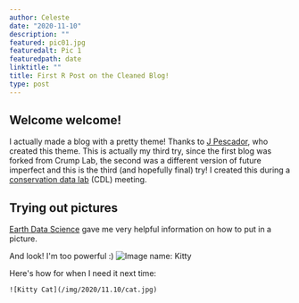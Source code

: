 ```yaml
---
author: Celeste
date: "2020-11-10"
description: ""
featured: pic01.jpg
featuredalt: Pic 1
featuredpath: date
linktitle: ""
title: First R Post on the Cleaned Blog!
type: post
---
```


## Welcome welcome!

I actually made a blog with a pretty theme! Thanks to [J Pescador](https://github.com/jpescador/hugo-future-imperfect), who created this theme. This is actually my third try, since the first blog was forked from Crump Lab, the second was a different version of future imperfect and this is the third (and hopefully final) try! I created this during a [conservation data lab](https://rswaty.github.io/TheCDL/) (CDL) meeting.

## Trying out pictures

[Earth Data Science](https://www.earthdatascience.org/courses/earth-analytics/document-your-science/add-images-to-rmarkdown-report/) gave me very helpful information on how to put in a picture.

And look! I'm too powerful :)
![Image name: Kitty](/img/2020/11.10/cat.jpg)

Here's how for when I need it next time:
````{r}
![Kitty Cat](/img/2020/11.10/cat.jpg)

````